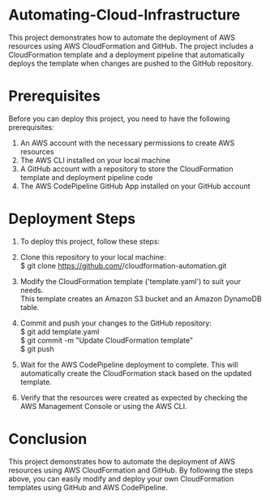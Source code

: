 # Automating-Cloud-Infrastructure
This project demonstrates how to automate the deployment of AWS resources using AWS CloudFormation and GitHub. The project includes a CloudFormation template and a deployment pipeline that automatically deploys the template when changes are pushed to the GitHub repository.
# Prerequisites
Before you can deploy this project, you need to have the following prerequisites:

1. An AWS account with the necessary permissions to create AWS resources
2. The AWS CLI installed on your local machine
3. A GitHub account with a repository to store the CloudFormation template and deployment pipeline code
4. The AWS CodePipeline GitHub App installed on your GitHub account
# Deployment Steps
1. To deploy this project, follow these steps:

2. Clone this repository to your local machine:<br>
 $ git clone https://github.com/<your-github-username>/cloudformation-automation.git

3. Modify the CloudFormation template ('template.yaml') to suit your needs.<br> 
This template creates an Amazon S3 bucket and an Amazon DynamoDB table.

4. Commit and push your changes to the GitHub repository:<br>
$ git add template.yaml<br>
$ git commit -m "Update CloudFormation template"<br>
$ git push<br>
5. Wait for the AWS CodePipeline deployment to complete. This will automatically create the CloudFormation stack based on the updated template.

6. Verify that the resources were created as expected by checking the AWS Management Console or using the AWS CLI.
# Conclusion
This project demonstrates how to automate the deployment of AWS resources using AWS CloudFormation and GitHub. 
By following the steps above, you can easily modify and deploy your own CloudFormation templates using GitHub and AWS CodePipeline.
